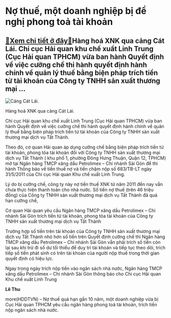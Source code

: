 Nợ thuế, một doanh nghiệp bị đề nghị phong toả tài khoản
========================================================

[:gift:Xem chi tiết ở đây:gift:](https://hddtvn.com/no-thue-mot-doanh-nghiep-bi-de-nghi-phong-toa-tai-khoan-2/)Hàng hoá XNK qua cảng Cát Lái. Chi cục Hải quan khu chế xuất Linh Trung (Cục Hải quan TPHCM) vừa ban hành Quyết định về việc cưỡng chế thi hành quyết định hành chính về quản lý thuế bằng biện pháp trích tiền từ tài khoản của Công ty TNHH sản xuất thương mại …
-------------------------------------------------------------------------------------------------------------------------------------------------------------------------------------------------------------------------------------------------------------------





![Cảng Cát Lái.](https://hddtvn.com/wp-content/uploads/2021/01/1404_cYngUntitled4.jpg "Cảng Cát Lái.")


Hàng hoá XNK qua cảng Cát Lái.



Chi cục Hải quan khu chế xuất Linh Trung (Cục Hải quan TPHCM) vừa ban hành Quyết định về việc cưỡng chế thi hành quyết định hành chính về quản lý thuế bằng biện pháp trích tiền từ tài khoản của Công ty TNHH sản xuất thương mại dịch vụ Tất Thành.


Theo đó, cơ quan Hải quan áp dụng cưỡng chế bằng biện pháp trích tiền từ tài khoản, phong tỏa tài khoản đối với Công ty TNHH sản xuất thương mại dịch vụ Tất Thành ( khu phố 1, phường Đông Hưng Thuận, Quận 12, TPHCM) mở tại Ngân hàng TMCP xăng dầu Petrolimex – Chi nhánh Sài Gòn để thi hành Thông báo về tiền thuế nợ và tiền chậm nộp số 683/TB-LT ngày 31/5/2011 của Chi cục Hải quan Khu chế xuất Linh Trung.


Lý do bị cưỡng chế, công ty này nợ tiền thuế XNK từ năm 2011 đến nay vẫn chưa thực hiện thanh toán cho nhà nước. Số tiền nợ thuế (trên 46 triệu đồng) của Công ty TNHH sản xuất thương mại dịch vụ Tất Thành đã quá hạn cưỡng chế,


Cơ quan Hải quan yêu cầu Ngân hàng TMCP xăng dầu Petrolimex – Chi nhánh Sài Gòn trích tiền từ tài khoản, phong tỏa tài khoản của Công ty TNHH sản xuất thương mại dịch vụ Tất Thành


Trường hợp số tiền trên tài khoản của Công ty TNHH sản xuất thương mại dịch vụ Tất Thành nhỏ hơn số tiền trên Quyết định cưỡng chế thì Ngân hàng TMCP xăng dầu Petrolimex – Chi nhánh Sài Gòn vẫn phải trích số tiền còn lại sau khi trừ đi số dư tối thiểu để duy trì tài khoản và tiếp tục theo dõi, trích tiếp số tiền phát sinh có trên tài khoản của người nộp thuế trong thời gian quyết định có hiệu lực.


Ngay trong ngày trích nộp tiền vào ngân sách nhà nước, Ngân hàng TMCP xăng dầu Petrolimex – Chi nhánh Sài Gòn thông báo cho Chi cục Hải quan Khu chế xuất Linh Trung




**Lê Thu**



more(HDDTVN) – Nợ thuế quá hạn gần 10 năm, một doanh nghiệp vừa bị Cục Hải quan TPHCM yêu cầu ngân hàng phong toả tài khoản, trích tiền nộp ngân sách nhà nước.

